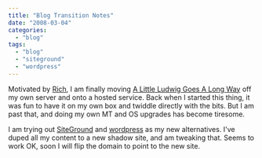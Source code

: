 ```yaml
---
title: "Blog Transition Notes"
date: "2008-03-04"
categories: 
  - "blog"
tags: 
  - "blog"
  - "siteground"
  - "wordpress"
---
```


Motivated by [Rich](http://www.tongfamily.com/testing_wordpress_bluehost.php), I am finally moving [A Little Ludwig Goes A Long Way](http://www.theludwigs.com/ "A Little Ludwig Goes A Long Way") off my own server and onto a hosted service. Back when I started this thing, it was fun to have it on my own box and twiddle directly with the bits. But I am past that, and doing my own MT and OS upgrades has become tiresome.

I am trying out [SiteGround](http://www.SiteGround.com) and [wordpress](http://www.wordpress.com) as my new alternatives. I've duped all my content to a new shadow site, and am tweaking that. Seems to work OK, soon I will flip the domain to point to the new site.
